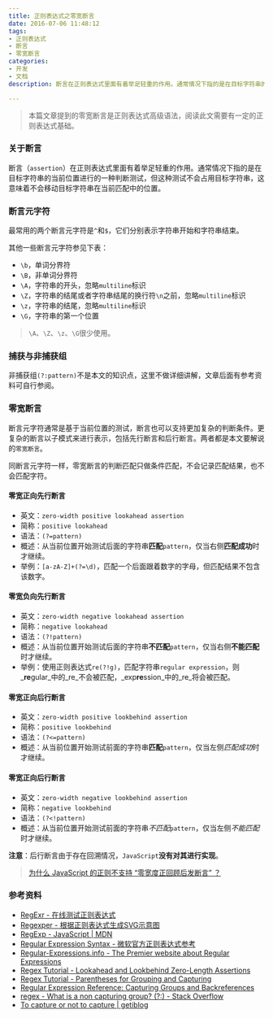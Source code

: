 ```yaml
---
title: 正则表达式之零宽断言
date: 2016-07-06 11:48:12
tags:
- 正则表达式
- 断言
- 零宽断言
categories:
- 开发
- 文档
description: 断言在正则表达式里面有着举足轻重的作用。通常情况下指的是在目标字符串的当前位置进行的一种判断测试，但这种测试不会占用目标字符串，这意味着不会移动目标字符串在当前匹配中的位置。本文对断言进行一个简单的收集与整理，以巩固学到的有关正则表达式高级语法方面的知识。

---
```


> 本篇文章提到的零宽断言是正则表达式高级语法，阅读此文需要有一定的正则表达式基础。

### 关于断言

断言（`assertion`）在正则表达式里面有着举足轻重的作用。通常情况下指的是在目标字符串的当前位置进行的一种判断测试，但这种测试不会占用目标字符串，这意味着不会移动目标字符串在当前匹配中的位置。

### 断言元字符

最常用的两个断言元字符是`^`和`$`，它们分别表示字符串开始和字符串结束。

其他一些断言元字符参见下表：

- `\b`，单词分界符
- `\B`，非单词分界符
- `\A`，字符串的开头，忽略`multiline`标识
- `\Z`，字符串的结尾或者字符串结尾的换行符`\n`之前，忽略`multiline`标识
- `\z`，字符串的结尾，忽略`multiline`标识
- `\G`，字符串的第一个位置

> `\A`、`\Z`、`\z`、`\G`很少使用。

### 捕获与非捕获组

非捕获组`(?:pattern)`不是本文的知识点，这里不做详细讲解，文章后面有参考资料可自行参阅。

### 零宽断言

断言元字符通常是基于当前位置的测试，断言也可以支持更加复杂的判断条件。更复杂的断言以子模式来进行表示，包括先行断言和后行断言。两者都是本文要解说的`零宽断言`。

同断言元字符一样，零宽断言的判断匹配只做条件匹配，不会记录匹配结果，也不会匹配字符。

#### 零宽正向先行断言

- 英文：`zero-width positive lookahead assertion`
- 简称：`positive lookahead`
- 语法：`(?=pattern)`
- 概述：从当前位置开始测试后面的字符串**匹配**`pattern`，仅当右侧**匹配成功**时才继续。
- 举例：`[a-zA-Z]+(?=\d)`，匹配一个后面跟着数字的字母，但匹配结果不包含该数字。

#### 零宽负向先行断言

- 英文：`zero-width negative lookahead assertion`
- 简称：`negative lookahead`
- 语法：`(?!pattern)`
- 概述：从当前位置开始测试后面的字符串**不匹配**`pattern`，仅当右侧**不能匹配**时才继续。
- 举例：使用正则表达式`re(?!g)`，匹配字符串`regular expression`，则_**re**gular_中的_re_不会被匹配，_exp**re**ssion_中的_re_将会被匹配。

#### 零宽正向后行断言

- 英文：`zero-width positive lookbehind assertion`
- 简称：`positive lookbehind`
- 语法：`(?<=pattern)`
- 概述：从当前位置开始测试前面的字符串**匹配**`pattern`，仅当左侧*匹配成功*时才继续。

#### 零宽正向后行断言

- 英文：`zero-width negative lookbehind assertion`
- 简称：`negative lookbehind`
- 语法：`(?<!pattern)`
- 概述：从当前位置开始测试前面的字符串*不匹配*`pattern`，仅当左侧*不能匹配*时才继续。

**注意**：后行断言由于存在回溯情况，`JavaScript`**没有对其进行实现**。

> [为什么 JavaScript 的正则不支持 “零宽度正回顾后发断言” ？](https://www.zhihu.com/question/20154937)

### 参考资料

- [RegExr - 在线测试正则表达式](http://regexr.com/)
- [Regexper - 根据正则表达式生成SVG示意图](https://regexper.com)
- [RegExp - JavaScript | MDN](https://developer.mozilla.org/en-US/docs/Web/JavaScript/Reference/Global_Objects/RegExp)
- [Regular Expression Syntax - 微软官方正则表达式参考][msreg]
- [Regular-Expressions.info - The Premier website about Regular Expressions](http://www.regular-expressions.info/)
- [Regex Tutorial - Lookahead and Lookbehind Zero-Length Assertions](http://www.regular-expressions.info/lookaround.html)
- [Regex Tutorial - Parentheses for Grouping and Capturing](http://www.regular-expressions.info/brackets.html "分组与捕获")
- [Regular Expression Reference: Capturing Groups and Backreferences](http://www.regular-expressions.info/refcapture.html "捕获组详细介绍，内含各种编程语言对其的实现")
- [regex - What is a non capturing group? (?:) - Stack Overflow](http://stackoverflow.com/questions/3512471/what-is-a-non-capturing-group)
- [To capture or not to capture | getiblog](https://blog.getify.com/to-capture-or-not/)

[msreg]: https://msdn.microsoft.com/zh-cn/library/ae5bf541(v=vs.100).aspx


